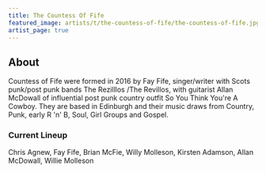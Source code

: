 ```yaml
---
title: The Countess Of Fife
featured_image: artists/t/the-countess-of-fife/the-countess-of-fife.jpg
artist_page: true
---
```

## About

Countess of Fife were formed in 2016 by Fay Fife, singer/writer with Scots punk/post punk bands The Rezilllos /The Revillos, with guitarist Allan McDowall of influential post punk country outfit So You Think You're A Cowboy. They are based in Edinburgh and their music draws from Country, Punk, early R 'n' B, Soul, Girl Groups and Gospel.

### Current Lineup

Chris Agnew, Fay Fife, Brian McFie, Willy Molleson, Kirsten Adamson, Allan McDowall, Willie Molleson

